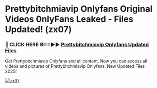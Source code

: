 # Prettybitchmiavip Onlyfans Original Videos 0nlyFans Leaked - Files Updated! (zx07)

<h3>🔴 CLICK HERE 🌐==►► <a href="https://tinyurl.com/ehrbuxhb" rel="nofollow">Prettybitchmiavip Onlyfans Updated Files</a></h3>

Get Prettybitchmiavip Onlyfans and all content. Now you can access all videos and pictures of Prettybitchmiavip Onlyfans. New Updated Files 2025!

[![zx07](https://i.imgur.com/lVYEuWS.gif)](https://tinyurl.com/ehrbuxhb)
